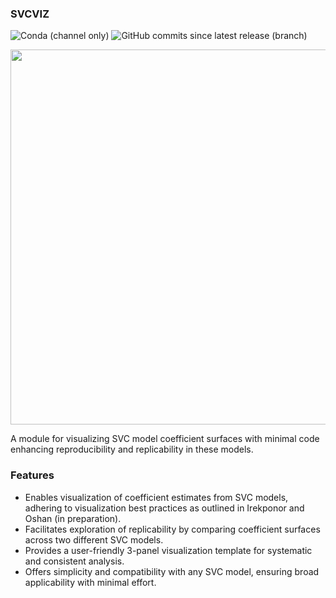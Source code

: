### SVCVIZ
![Conda (channel only)](https://img.shields.io/conda/vn/conda-forge/geosnap)
![GitHub commits since latest release (branch)](https://img.shields.io/github/commits-since/oturns/geosnap/latest)

<div align="center"><img src="notebooks/SVC-VIZ.png" width="600px" /></div>


A module for visualizing SVC model coefficient surfaces with minimal code enhancing reproducibility and replicability in these models. 

### Features
- Enables visualization of coefficient estimates from SVC models, adhering to visualization best practices as outlined in Irekponor and Oshan (in preparation).
- Facilitates exploration of replicability by comparing coefficient surfaces across two different SVC models.
- Provides a user-friendly 3-panel visualization template for systematic and consistent analysis.
- Offers simplicity and compatibility with any SVC model, ensuring broad applicability with minimal effort.
